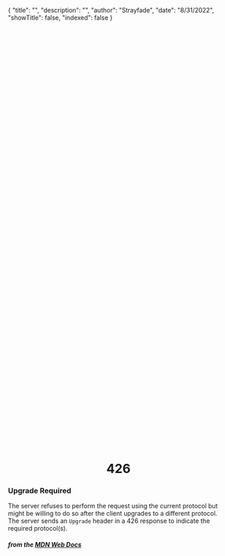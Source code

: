{
"title": "",
"description": "",
"author": "Strayfade",
"date": "8/31/2022",
"showTitle": false,
"indexed": false
}

<p style="margin-right: auto; margin-left: auto; width: max-content; margin-top: 25vh; opacity: 0.5;"></p>
<h1 style="margin-right: auto; margin-left: auto; width: max-content; margin-top: 3px;">426</h1>

### Upgrade Required

The server refuses to perform the request using the current protocol but might be willing to do so after the client upgrades to a different protocol. The server sends an `Upgrade` header in a 426 response to indicate the required protocol(s).

#### _from the [MDN Web Docs](https://developer.mozilla.org/en-US/docs/Web/HTTP/Status)_
